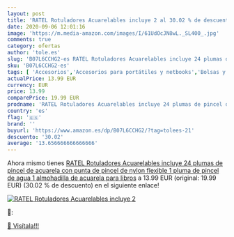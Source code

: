 ```yaml
---
layout: post
title: 'RATEL Rotuladores Acuarelables incluye 2 al 30.02 % de descuento'
date: 2020-09-06 12:01:16
image: 'https://m.media-amazon.com/images/I/61UdOcJN8wL._SL400_.jpg'
comments: true
category: ofertas
author: 'tole.es'
slug: 'B07L6CCHG2-es RATEL Rotuladores Acuarelables incluye 24 plumas de pincel...'
sku: 'B07L6CCHG2-es'
tags: [ 'Accesorios','Accesorios para portátiles y netbooks','Bolsas y fundas para portátiles y netbooks','Bolígrafos, lápices y útiles de escritura','Fundas blandas para portátiles y netbooks','Informática','Oficina y papelería','Rotuladores permanentes','Rotuladores y subrayadores','rotuladores', ]
actualPrice: 13.99 EUR
currency: EUR
price: 13.99
comparePrice: 19.99 EUR
prodname: 'RATEL Rotuladores Acuarelables incluye 24 plumas de pincel de acuarela con punta de pincel de nylon flexible  1 pluma de pincel de agua  1 almohadilla de acuarela para libros'
country: 'es'
flag: '🇪🇸'
brand: ''
buyurl: 'https://www.amazon.es/dp/B07L6CCHG2/?tag=tolees-21'
descuento: '30.02'
average: '13.656666666666666'
---
```


Ahora mismo tienes [RATEL Rotuladores Acuarelables incluye 24 plumas de pincel de acuarela con punta de pincel de nylon flexible  1 pluma de pincel de agua  1 almohadilla de acuarela para libros](https://www.amazon.es/dp/B07L6CCHG2/?tag=tolees-21) a 13.99 EUR (original: 19.99 EUR) (30.02 %  de descuento) en el siguiente enlace!

[![RATEL Rotuladores Acuarelables incluye 2](https://m.media-amazon.com/images/I/61UdOcJN8wL._SL400_.jpg)](https://www.amazon.es/dp/B07L6CCHG2/?tag=tolees-21)

🔎:


[🛒 Visítala!!!](https://www.amazon.es/dp/B07L6CCHG2/?tag=tolees-21)
